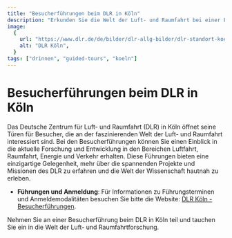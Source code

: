 ```yaml
---
title: "Besucherführungen beim DLR in Köln"
description: "Erkunden Sie die Welt der Luft- und Raumfahrt bei einer Führung durch das Deutsche Zentrum für Luft- und Raumfahrt in Köln"
image:
  {
    url: "https://www.dlr.de/de/bilder/dlr-allg-bilder/dlr-standort-koeln.jpg/@@images/image-1600-b05a7efa38f78a61d2a501377f744431.jpeg",
    alt: "DLR Köln",
  }
tags: ["drinnen", "guided-tours", "koeln"]
---
```


# Besucherführungen beim DLR in Köln

Das Deutsche Zentrum für Luft- und Raumfahrt (DLR) in Köln öffnet seine Türen für Besucher, die an der faszinierenden Welt der Luft- und Raumfahrt interessiert sind. Bei den Besucherführungen können Sie einen Einblick in die aktuelle Forschung und Entwicklung in den Bereichen Luftfahrt, Raumfahrt, Energie und Verkehr erhalten. Diese Führungen bieten eine einzigartige Gelegenheit, mehr über die spannenden Projekte und Missionen des DLR zu erfahren und die Welt der Wissenschaft hautnah zu erleben.

- **Führungen und Anmeldung**: Für Informationen zu Führungsterminen und Anmeldemodalitäten besuchen Sie bitte die Website: [DLR Köln - Besucherführungen](https://www.dlr.de/de/das-dlr/standorte-und-bueros/koeln/besucherfuehrungen-am-dlr-standort-koeln).

Nehmen Sie an einer Besucherführung beim DLR in Köln teil und tauchen Sie ein in die Welt der Luft- und Raumfahrtforschung.
